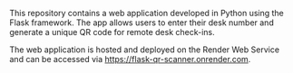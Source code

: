 This repository contains a web application developed in Python using the Flask framework. The app allows users to enter their desk number and generate a unique QR code for remote desk check-ins.

The web application is hosted and deployed on the Render Web Service and can be accessed via https://flask-qr-scanner.onrender.com.
